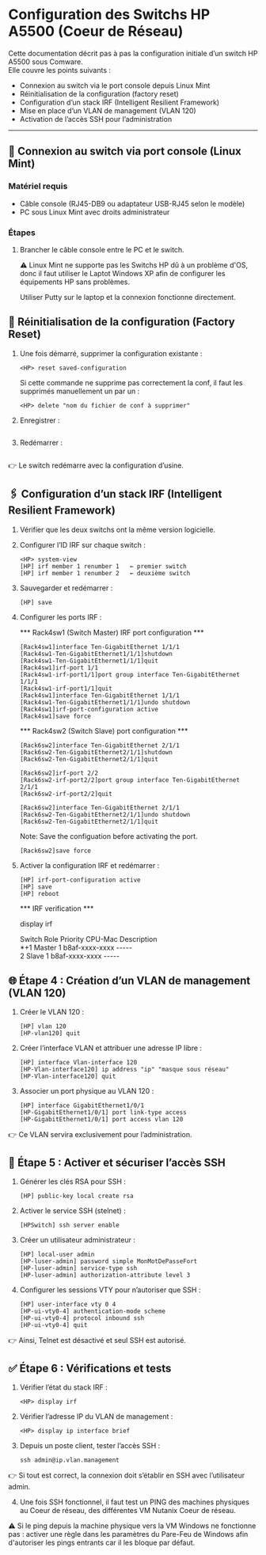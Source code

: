 # Configuration des Switchs HP A5500 (Coeur de Réseau)

Cette documentation décrit pas à pas la configuration initiale d’un switch HP A5500 sous Comware.  
Elle couvre les points suivants :  

- Connexion au switch via le port console depuis Linux Mint  
- Réinitialisation de la configuration (factory reset)  
- Configuration d’un stack IRF (Intelligent Resilient Framework)
- Mise en place d’un VLAN de management (VLAN 120)  
- Activation de l’accès SSH pour l’administration  

---

## 🔌 Connexion au switch via port console (Linux Mint)

### Matériel requis
- Câble console (RJ45-DB9 ou adaptateur USB-RJ45 selon le modèle)
- PC sous Linux Mint avec droits administrateur

### Étapes
1. Brancher le câble console entre le PC et le switch.  

   ⚠️ Linux Mint ne supporte pas les Switchs HP dû à un problème d'OS, donc il faut utiliser le Laptot Windows XP afin de configurer les équipements HP sans problèmes.

   Utiliser Putty sur le laptop et la connexion fonctionne directement.

## 🔄 Réinitialisation de la configuration (Factory Reset)

1. Une fois démarré, supprimer la configuration existante :
    
   ```
   <HP> reset saved-configuration
   ```

   Si cette commande ne supprime pas correctement la conf, il faut les supprimés manuellement un par un : 
   
   ```
   <HP> delete "nom du fichier de conf à supprimer" 
   ```

2. Enregistrer : 

   ```<HP> save force 
   ```

3. Redémarrer :

   ```<HP> reboot
   ```

👉 Le switch redémarre avec la configuration d’usine.

## 🖇 Configuration d’un stack IRF (Intelligent Resilient Framework)

1. Vérifier que les deux switchs ont la même version logicielle.
2. Configurer l’ID IRF sur chaque switch :
   
   ```
   <HP> system-view
   [HP] irf member 1 renumber 1   ← premier switch
   [HP] irf member 1 renumber 2   ← deuxième switch
   ```

3. Sauvegarder et redémarrer :

    ```
    [HP] save
    ```

4. Configurer les ports IRF :<br>

   *** Rack4sw1 (Switch Master) IRF port configuration ***<br>

   ```
   [Rack4sw1]interface Ten-GigabitEthernet 1/1/1
   [Rack4sw1-Ten-GigabitEthernet1/1/1]shutdown
   [Rack4sw1-Ten-GigabitEthernet1/1/1]quit
   [Rack4sw1]irf-port 1/1
   [Rack4sw1-irf-port1/1]port group interface Ten-GigabitEthernet 1/1/1
   [Rack4sw1-irf-port1/1]quit
   [Rack4sw1]interface Ten-GigabitEthernet 1/1/1
   [Rack4sw1-Ten-GigabitEthernet1/1/1]undo shutdown
   [Rack4sw1]irf-port-configuration active
   [Rack4sw1]save force 
   ```

   *** Rack4sw2 (Switch Slave) port configuration ***<br>
   
   ```
   [Rack6sw2]interface Ten-GigabitEthernet 2/1/1
   [Rack6sw2-Ten-GigabitEthernet2/1/1]shutdown
   [Rack6sw2-Ten-GigabitEthernet2/1/1]quit
   ```

   ```
   [Rack6sw2]irf-port 2/2
   [Rack6sw2-irf-port2/2]port group interface Ten-GigabitEthernet 2/1/1
   [Rack6sw2-irf-port2/2]quit
   ```

   ```
   [Rack6sw2]interface Ten-GigabitEthernet 2/1/1
   [Rack6sw2-Ten-GigabitEthernet2/1/1]undo shutdown
   [Rack6sw2-Ten-GigabitEthernet2/1/1]quit
   ```

   Note: Save the configuation before activating the port.

   ```
   [Rack6sw2]save force 
   ```

5. Activer la configuration IRF et redémarrer :

   ```
   [HP] irf-port-configuration active
   [HP] save
   [HP] reboot
   ```

   *** IRF verification ***

   <Rack4sw1>display irf<br>

   Switch  Role   Priority  CPU-Mac         Description<br>
   *+1   Master  1         b8af-xxxx-xxxx  -----<br>
     2   Slave   1         b8af-xxxx-xxxx  -----

## 🌐 Étape 4 : Création d’un VLAN de management (VLAN 120)

1. Créer le VLAN 120 :<br>

   ```
   [HP] vlan 120
   [HP-vlan120] quit
   ```
2. Créer l’interface VLAN et attribuer une adresse IP libre :<br>

   ```
   [HP] interface Vlan-interface 120
   [HP-Vlan-interface120] ip address "ip" "masque sous réseau"
   [HP-Vlan-interface120] quit
   ```
3. Associer un port physique au VLAN 120 :<br>

   ```
   [HP] interface GigabitEthernet1/0/1
   [HP-GigabitEthernet1/0/1] port link-type access
   [HP-GigabitEthernet1/0/1] port access vlan 120
   ```

👉 Ce VLAN servira exclusivement pour l’administration.

## 🔐 Étape 5 : Activer et sécuriser l’accès SSH

1. Générer les clés RSA pour SSH :

   ```
   [HP] public-key local create rsa
   ```

2. Activer le service SSH (stelnet) :

   ```
   [HPSwitch] ssh server enable
   ```

3. Créer un utilisateur administrateur :

   ```
   [HP] local-user admin
   [HP-luser-admin] password simple MonMotDePasseFort
   [HP-luser-admin] service-type ssh
   [HP-luser-admin] authorization-attribute level 3
   ```
   
4. Configurer les sessions VTY pour n’autoriser que SSH :

   ```
   [HP] user-interface vty 0 4
   [HP-ui-vty0-4] authentication-mode scheme
   [HP-ui-vty0-4] protocol inbound ssh
   [HP-ui-vty0-4] quit
   ```

👉 Ainsi, Telnet est désactivé et seul SSH est autorisé.

## ✅ Étape 6 : Vérifications et tests

1. Vérifier l’état du stack IRF :

   ```
   <HP> display irf
   ```

2. Vérifier l’adresse IP du VLAN de management :

   ```
   <HP> display ip interface brief
   ```

3. Depuis un poste client, tester l’accès SSH :

   ```
   ssh admin@ip.vlan.management
   ```

👉 Si tout est correct, la connexion doit s’établir en SSH avec l’utilisateur admin.

4. Une fois SSH fonctionnel, il faut test un PING des machines physiques au Coeur de réseau, des différentes VM Nutanix Coeur de réseau.

⚠️ Si le ping depuis la machine physique vers la VM Windows ne fonctionne pas : activer une règle dans les paramètres du Pare-Feu de Windows afin d'autoriser les pings entrants car il les bloque par défaut.
